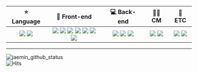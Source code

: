 | ⭐ Language | 🎨 Front-end | 💻 Back-end | 👨‍💻 CM | 🌻 ETC |
|:---:|:---:|:---:|:---:|:---:|
|<img src="https://img.shields.io/badge/Javascript-F7DF1E?style=flat&logo=javascript&logoColor=292929"> <img src="https://img.shields.io/badge/Typescript-3178C6?style=flat&logo=typescript&logoColor=white">|<img src="https://img.shields.io/badge/HTML5-E34F26?style=flat&logo=html5&logoColor=white"/> <img src="https://img.shields.io/badge/CSS3-1572B6?style=flat&logo=css3&logoColor=white"/> <img src="https://img.shields.io/badge/React-61DAFB?style=flat&logo=react&logoColor=black"> <img src="https://img.shields.io/badge/Next-000000?style=flat&logo=Next.js&logoColor=white"/> <img src="https://img.shields.io/badge/styled components-DB7093?style=flat&logo=styled-components&logoColor=white"/> <img src="https://img.shields.io/badge/SCSS-CC6699?style=flat&logo=Sass&logoColor=white"/> <img src="https://img.shields.io/badge/Tailwind CSS-06B6D4?style=flat&logo=Tailwind CSS&logoColor=white"/> | <img src="https://img.shields.io/badge/Node.js-339933?style=flat&logo=Node.js&logoColor=white"/> <img src="https://img.shields.io/badge/Nest-DB7093?style=flat&logo=nestjs&logoColor=BD081C"/> <img src="https://img.shields.io/badge/AWS-232F3E?style=flat&logo=amazonaws&logoColor=white"/> | <img src="https://img.shields.io/badge/Git-F05032?style=flat&logo=git&logoColor=white"/> <img src="https://img.shields.io/badge/GitHub-181717?style=flat&logo=GitHub&logoColor=white"/> | <img src="https://img.shields.io/badge/GraphQL-E10098?style=flat&logo=Graphql&logoColor=white"/> <img src="https://img.shields.io/badge/MySQL-4479A1?style=flat&logo=mysql&logoColor=white">|
---
<img src="https://github-readme-stats.vercel.app/api?username=jaemin96&show_icons=true&theme=dracula" alt="jaemin_github_status" />
<div>
  <img src="https://hits.seeyoufarm.com/api/count/incr/badge.svg?url=https%3A%2F%2Fgithub.com%2Fjaemin96%2Fhit-counter&count_bg=%2378A7B6&title_bg=%23555555&icon=&icon_color=%23E7E7E7&title=hits&edge_flat=false" alt="Hits" />
</div>
